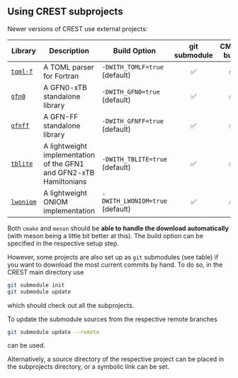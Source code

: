 ## Using CREST subprojects

Newer versions of CREST use external projects:

| Library | Description | Build Option | git submodule | CMake build | `meson` build |
| ------- | ----------- | ------------ | :-----------: | :---------: | :-----------: |
| [`toml-f`](https://github.com/toml-f/toml-f) | A TOML parser for Fortran | `-DWITH_TOMLF=true` (default) | ✅ | ✅ | ✅ |
| [`gfn0`](https://github.com/pprcht/gfn0) | A GFN0-xTB standalone library | `-DWITH_GFN0=true` (default) | ✅ | ✅ | ✅ |
| [`gfnff`](https://github.com/pprcht/gfnff) | A GFN-FF standalone library | `-DWITH_GFNFF=true` (default) | ✅ | ✅ | ✅ |
| [`tblite`](https://github.com/tblite/tblite) | A lightweight implementation of the GFN1 and GFN2-xTB Hamiltonians | `-DWITH_TBLITE=true` (default) | ✅ | ✅ | ✅ |
| [`lwoniom`](https://github.com/crest-lab/lwoniom) | A lightweight ONIOM implementation  | `-DWITH_LWONIOM=true` (default) | ✅ | ✅ | ✅ |
<!--
| [`xhcff`](https://github.com/zellerf/xhcff) | Implementation of the XHCFF force field | `-DWITH_XHCFF=true` | ✅ | ✅ | ✅ |
-->


Both `cmake` and `meson` should be **able to handle the download automatically** (with meson being a little bit better at this). The build option can be specified in the respective setup step.

However, some projects are also set up as `git` submodules (see table) if you want to download the most current commits by hand.
To do so, in the CREST main directory use
```bash
git submodule init
git submodule update
```
which should check out all the subprojects.

To update the submodule sources from the respective remote branches
```bash
git submodule update --remote
```
can be used.

Alternatively, a source directory of the respective project can be placed in the subprojects directory, or a symbolic link can be set.

